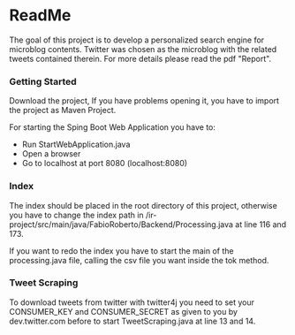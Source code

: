 # ReadMe

The goal of this project is to develop a personalized search engine for microblog contents. Twitter was chosen as the microblog with the related tweets contained therein. For more details please read the pdf "Report".



### Getting Started

Download the project, If you have problems opening it, you have to import the project as Maven Project.

For starting the Sping Boot Web Application you have to:

- Run StartWebApplication.java
- Open a browser
- Go to localhost at port 8080 (localhost:8080)



### Index

The index should be placed in the root directory of this project, otherwise you have to change the index path in /ir-project/src/main/java/FabioRoberto/Backend/Processing.java at line 116 and 173.

If you want to redo the index you have to start the main of the processing.java file, calling the csv file you want inside the tok method.



### Tweet Scraping

To download tweets from twitter with twitter4j you need to set your CONSUMER_KEY and CONSUMER_SECRET as given to you by dev.twitter.com before to start TweetScraping.java at line 13 and 14.

